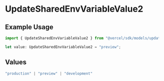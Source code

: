 # UpdateSharedEnvVariableValue2

## Example Usage

```typescript
import { UpdateSharedEnvVariableValue2 } from "@vercel/sdk/models/updatesharedenvvariableop.js";

let value: UpdateSharedEnvVariableValue2 = "preview";
```

## Values

```typescript
"production" | "preview" | "development"
```